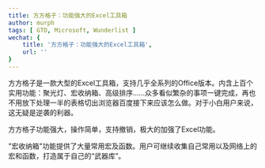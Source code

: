 ```yaml
---
title: 方方格子：功能强大的Excel工具箱
author: murph
tags: [ GTD, Microsoft, Wunderlist ]
wechat: {
	title: '方方格子：功能强大的Excel工具箱',
	url: ''
}
---
```


方方格子是一款大型的Excel工具箱，支持几乎全系列的Office版本。内含上百个实用功能：聚光灯、宏收纳箱、高级排序……众多看似繁杂的事项一键完成，再也不用放下处理一半的表格切出浏览器百度接下来应该怎么做。对于小白用户来说，这无疑是逆袭的利器。

方方格子功能强大，操作简单，支持撤销，极大的加强了Excel功能。

"宏收纳箱"功能提供了大量常用宏及函数。用户可继续收集自己常用以及网络上的宏和函数，打造属于自己的“武器库”。